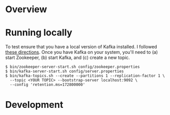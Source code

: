 # Overview

# Running locally

To test ensure that you have a local version of Kafka installed. I followed [these directions](https://kafka.apache.org/quickstart). Once you have Kafka on your system, you'll need to (a) start Zookeeper, (b) start Kafka, and (c) create a new topic.

```
$ bin/zookeeper-server-start.sh config/zookeeper.properties
$ bin/kafka-server-start.sh config/server.properties
$ bin/kafka-topics.sh --create --partitions 1 --replication-factor 1 \
  --topic <YOUR TOPIC> --bootstrap-server localhost:9092 \
  --config 'retention.ms=172800000'
```

# Development
